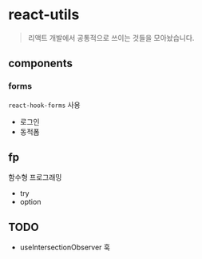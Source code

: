 # react-utils

> 리액트 개발에서 공통적으로 쓰이는 것들을 모아놨습니다.

## components
### forms
`react-hook-forms` 사용
- 로그인
- 동적폼

## fp
함수형 프로그래밍
- try
- option

## TODO
- useIntersectionObserver 훅